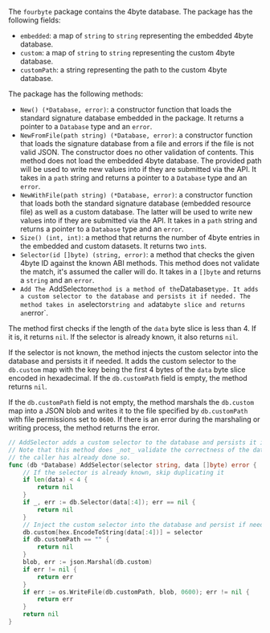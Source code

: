 The `fourbyte` package contains the 4byte database. The package has the following fields:

- `embedded`: a map of `string` to `string` representing the embedded 4byte database.
- `custom`: a map of `string` to `string` representing the custom 4byte database.
- `customPath`: a string representing the path to the custom 4byte database.

The package has the following methods:

- `New() (*Database, error)`: a constructor function that loads the standard signature database embedded in the package. It returns a pointer to a `Database` type and an `error`.
- `NewFromFile(path string) (*Database, error)`: a constructor function that loads the signature database from a file and errors if the file is not valid JSON. The constructor does no other validation of contents. This method does not load the embedded 4byte database. The provided path will be used to write new values into if they are submitted via the API. It takes in a `path` string and returns a pointer to a `Database` type and an `error`.
- `NewWithFile(path string) (*Database, error)`: a constructor function that loads both the standard signature database (embedded resource file) as well as a custom database. The latter will be used to write new values into if they are submitted via the API. It takes in a `path` string and returns a pointer to a `Database` type and an `error`.
- `Size() (int, int)`: a method that returns the number of 4byte entries in the embedded and custom datasets. It returns two `int`s.
- `Selector(id []byte) (string, error)`: a method that checks the given 4byte ID against the known ABI methods. This method does not validate the match, it's assumed the caller will do. It takes in a `[]byte` and returns a `string` and an `error`.
- `Add The `AddSelector` method is a method of the `Database` type. It adds a custom selector to the database and persists it if needed. The method takes in a `selector` string and a `data` byte slice and returns an `error`.

The method first checks if the length of the `data` byte slice is less than 4. If it is, it returns `nil`. If the selector is already known, it also returns `nil`.

If the selector is not known, the method injects the custom selector into the database and persists it if needed. It adds the custom selector to the `db.custom` map with the key being the first 4 bytes of the `data` byte slice encoded in hexadecimal. If the `db.customPath` field is empty, the method returns `nil`.

If the `db.customPath` field is not empty, the method marshals the `db.custom` map into a JSON blob and writes it to the file specified by `db.customPath` with file permissions set to `0600`. If there is an error during the marshaling or writing process, the method returns the error.

```go
// AddSelector adds a custom selector to the database and persists it if needed.
// Note that this method does _not_ validate the correctness of the data. It assumes
// the caller has already done so.
func (db *Database) AddSelector(selector string, data []byte) error {
    // If the selector is already known, skip duplicating it
    if len(data) < 4 {
        return nil
    }
    if _, err := db.Selector(data[:4]); err == nil {
        return nil
    }
    // Inject the custom selector into the database and persist if needed
    db.custom[hex.EncodeToString(data[:4])] = selector
    if db.customPath == "" {
        return nil
    }
    blob, err := json.Marshal(db.custom)
    if err != nil {
        return err
    }
    if err := os.WriteFile(db.customPath, blob, 0600); err != nil {
        return err
    }
    return nil
}
```